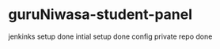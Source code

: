 # guruNiwasa-student-panel
jenkinks setup done
intial setup done
config private repo
done


<!-- Security scan triggered at 2025-09-02 00:26:00 -->